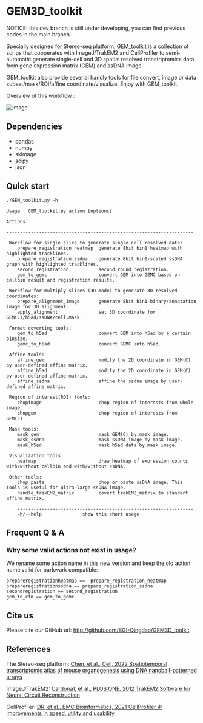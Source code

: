 # GEM3D_toolkit

NOTICE: this dev branch is still under developing, you can find previous codes in the main branch.

Specially designed for Stereo-seq platform, GEM_toolkit is a collection of scrips that cooperates with ImageJ/TrakEM2 and CellProfiler to semi-automatic generate single-cell and 3D spatial resolved transtriptomics data from gene expression matrix (GEM) and ssDNA image.

GEM_toolkit also provide severial handly tools for file convert, image or data subset/mask/ROI/affine coordinate/visualize. Enjoy with GEM_toolkit.

Overview of this workflow :

![image](https://user-images.githubusercontent.com/8720584/215430450-8a238a31-4f88-4726-8d22-dd33b51bf8a3.png)

## Dependencies

* pandas
* numpy
* skimage
* scipy
* json

## Quick start

```
./GEM_toolkit.py -h

Usage : GEM_toolkit.py action [options]

Actions:

---------------------------------------------------------------------

 Workflow for single slice to generate single-cell resolved data:
    prepare_registration_heatmap  generate 8bit bin1 heatmap with highlighted tracklines.
    prepare_registration_ssdna    generate 8bit bin1-scaled ssDNA graph with highlighted tracklines.
    second_registration           second round registration.
    gem_to_gemc                   convert GEM into GEMC based on cellbin result and registration results.

 Workflow for multiply slices (3D mode) to generate 3D resolved coordinates:
    prepare_alignment_image       generate 8bit bin1 binary/annatation image for 3D alignment.
    apply_alignment               set 3D coordinate for GEM(C)/h5ad/ssDNA/cell.mask.

 Format coverting tools:
    gem_to_h5ad                   convert GEM into h5ad by a certain binsize.
    gemc_to_h5ad                  convert GEMC into h5ad.

 Affine tools:
    affine_gem                    modify the 2D coordinate in GEM(C) by user-defined affine matrix.
    affine_h5ad                   modify the 2D coordinate in GEM(C) by user-defined affine matrix.
    affine_ssdna                  affine the ssdna image by user-defined affine matrix.

 Region of interest(ROI) tools:
    chopimage                     chop region of interests from whole image.
    chopgem                       chop region of interests from GEM(C).

 Mask tools:
    mask_gem                      mask GEM(C) by mask image.
    mask_ssdna                    mask ssDNA image by mask image.
    mask_h5ad                     mask h5ad data by mask image.

 Visualization tools:
    heatmap                       draw heatmap of expression counts with/without cellbin and with/without ssDNA.

 Other tools:
    chop_paste                    chop or paste ssDNA image. This tools is useful for ultra-large ssDNA image.
    handle_trakEM2_matrix         covert trakEM2_matrix to standart affine matrix.

    -----------------------------------------------------------------
    -h/--help               show this short usage
```

## Frequent Q & A

### Why some valid actions not exist in usage?

We rename some action name in this new version and keep the old action name valid for barkwark compatible:

```
prepareregistrationheatmap ==  prepare_registration_heatmap
prepareregistrationssdna == prepare_registration_ssdna
secondregistration == second_registration
gem_to_cfm == gem_to_gemc
```

## Cite us

Please cite our GitHub url: http://github.com/BGI-Qingdao/GEM3D_toolkit.

## References

The Stereo-seq platform: [Chen, et al., Cell, 2022 Spatiotemporal transcriptomic atlas of mouse organogenesis using DNA nanoball-patterned arrays](https://doi.org/10.1016/j.cell.2022.04.003)

ImageJ/TrakEM2: [Cardona1, et al., PLOS ONE, 2012 TrakEM2 Software for Neural Circuit Reconstruction](https://doi.org/10.1371/journal.pone.0038011)

CellProfiler: [DR, et al., BMC Bioinformatics, 2021 CellProfiler 4: improvements in speed, utility and usability](https://doi.org/10.1186/s12859-021-04344-9)

